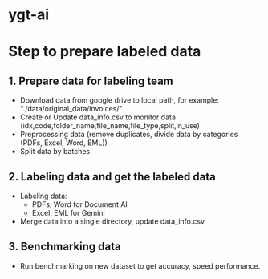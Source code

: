 # ygt-ai

# Step to prepare labeled data
## 1. Prepare data for labeling team
- Download data from google drive to local path, for example: "./data/original_data/invoices/"
- Create or Update data_info.csv to monitor data (idx,code,folder_name,file_name,file_type,split,in_use)
- Preprocessing data (remove duplicates, divide data by categories (PDFs, Excel, Word, EML))
- Split data by batches
## 2. Labeling data and get the labeled data 
- Labeling data:
    + PDFs, Word for Document AI 
    + Excel, EML for Gemini 
- Merge data into a single directory, update data_info.csv
## 3. Benchmarking data
- Run benchmarking on new dataset to get accuracy, speed performance.

